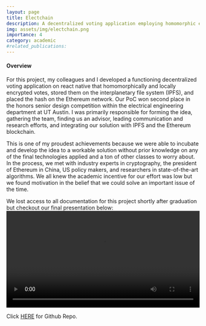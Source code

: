 ```yaml
---
layout: page
title: Electchain
description: A decentralized voting application employing homomorphic encryption, interplanetary file systems, and the Ethereum blockchain.
img: assets/img/electchain.png
importance: 4
category: academic
#related_publications: 
---
```

<h4><b>Overview</b></h4>
For this project, my colleagues and I developed a functioning decentralized voting application on react native that homomorphically and locally encrypted votes, stored them on the interplanetary file system (IPFS), and placed the hash on the Ethereum network. Our PoC won second place in the honors senior design competition within the electrical engineering department at UT Austin. I was primarily responsible for forming the idea, gathering the team, finding us an advisor, leading communication and research efforts, and integrating our solution with IPFS and the Ethereum blockchain.

This is one of my proudest achievements because we were able to incubate and develop the idea to a workable solution without prior knowledge on any of the final technologies applied and a ton of other classes to worry about. In the process, we met with industry experts in cryptography, the president of Ethereum in China, US policy makers, and researchers in state-of-the-art algorithms. We all knew the academic incentive for our effort was low but we found motivation in the belief that we could solve an important issue of the time.

We lost access to all documentation for this project shortly after graduation but checkout our final presentation below:
<video width="100%" height="auto" controls>
  <source src="../../assets/video/electchain.mp4" type="video/mp4">
</video>

Click <a href="https://github.com/electchain-app">HERE</a> for Github Repo.
